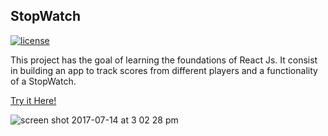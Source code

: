 ## StopWatch

[![license](https://img.shields.io/github/license/mashape/apistatus.svg)]()

This project has the goal of learning the foundations of React Js. It consist in
building an app to track scores from different players and a functionality of a StopWatch.

[Try it Here!](https://julianfcp.github.io/ScoreBoard)

![screen shot 2017-07-14 at 3 02 28 pm](https://user-images.githubusercontent.com/8947334/28228784-83347234-68a5-11e7-8ecb-e34860afdcee.png)
